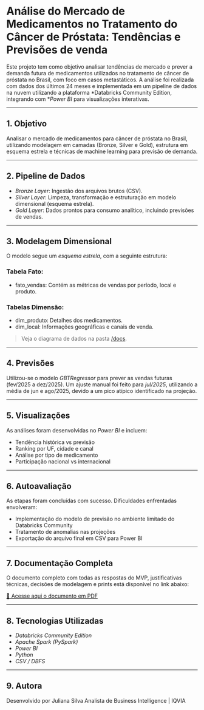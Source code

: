 # Análise do Mercado de Medicamentos no Tratamento do Câncer de Próstata: Tendências e Previsões de venda

Este projeto tem como objetivo analisar tendências de mercado e prever a demanda futura de medicamentos utilizados no tratamento de câncer de próstata no Brasil, com foco em casos metastáticos. A análise foi realizada com dados dos últimos 24 meses e implementada em um pipeline de dados na nuvem utilizando a plataforma *Databricks Community Edition, integrando com **Power BI* para visualizações interativas.

---

## 1. Objetivo

Analisar o mercado de medicamentos para câncer de próstata no Brasil, utilizando modelagem em camadas (Bronze, Silver e Gold), estrutura em esquema estrela e técnicas de machine learning para previsão de demanda.

---

## 2. Pipeline de Dados

- *Bronze Layer*: Ingestão dos arquivos brutos (CSV).
- *Silver Layer*: Limpeza, transformação e estruturação em modelo dimensional (esquema estrela).
- *Gold Layer*: Dados prontos para consumo analítico, incluindo previsões de vendas.

---

## 3. Modelagem Dimensional

O modelo segue um *esquema estrela*, com a seguinte estrutura:

### Tabela Fato:
- fato_vendas: Contém as métricas de vendas por período, local e produto.

### Tabelas Dimensão:
- dim_produto: Detalhes dos medicamentos.
- dim_local: Informações geográficas e canais de venda.

> Veja o diagrama de dados na pasta [/docs](docs).

---

## 4. Previsões

Utilizou-se o modelo *GBTRegressor* para prever as vendas futuras (fev/2025 a dez/2025). Um ajuste manual foi feito para *jul/2025*, utilizando a média de jun e ago/2025, devido a um pico atípico identificado na projeção.

---

## 5. Visualizações

As análises foram desenvolvidas no *Power BI* e incluem:

- Tendência histórica vs previsão
- Ranking por UF, cidade e canal
- Análise por tipo de medicamento
- Participação nacional vs internacional

---

## 6. Autoavaliação

As etapas foram concluídas com sucesso. Dificuldades enfrentadas envolveram:

- Implementação do modelo de previsão no ambiente limitado do Databricks Community
- Tratamento de anomalias nas projeções
- Exportação do arquivo final em CSV para Power BI

---

## 7. Documentação Completa

O documento completo com todas as respostas do MVP, justificativas técnicas, decisões de modelagem e prints está disponível no link abaixo:

[📄 Acesse aqui o documento em PDF](docs/1_Analise_e_processos_realizados_documentação.pdf)

---

## 8. Tecnologias Utilizadas

- *Databricks Community Edition*
- *Apache Spark (PySpark)*
- *Power BI*
- *Python*
- *CSV / DBFS*

---

## 9. Autora

Desenvolvido por Juliana Silva 
Analista de Business Intelligence | IQVIA
